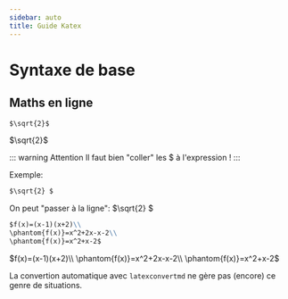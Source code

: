 ```yaml
---
sidebar: auto
title: Guide Katex
---
```


# Syntaxe de base

## Maths en ligne

```md
$\sqrt{2}$
```

$\sqrt{2}$

::: warning Attention
Il faut bien "coller" les $ à l'expression !
:::

Exemple:

``` md
$\sqrt{2} $
```

On peut "passer à la ligne":
$\sqrt{2} $

``` md
$f(x)=(x-1)(x+2)\\
\phantom{f(x)}=x^2+2x-x-2\\
\phantom{f(x)}=x^2+x-2$
```

$f(x)=(x-1)(x+2)\\
\phantom{f(x)}=x^2+2x-x-2\\
\phantom{f(x)}=x^2+x-2$

La convertion automatique avec `latexconvertmd` ne gère pas (encore) ce genre de situations.
